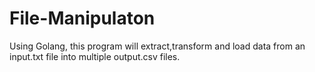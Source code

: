 # File-Manipulaton
Using Golang, this program will extract,transform and load data from an input.txt file into multiple output.csv files. 
